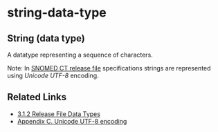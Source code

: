 # string-data-type

## String (data type)

A datatype representing a sequence of characters.

Note: In [SNOMED CT release file](https://confluence.ihtsdotools.org/display/DOCGLOSS/SNOMED+CT+release+file) specifications strings are represented using _Unicode_ _UTF-8_ encoding.

## Related Links

* [3.1.2 Release File Data Types](../../../../3.1.2-Release-File-Data-Types_28739352.html)
* [Appendix C. Unicode UTF-8 encoding](../../../../Appendix-C.-Unicode-UTF-8-encoding_33490103.html)
